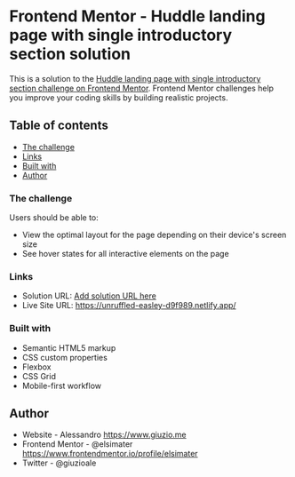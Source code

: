 # Frontend Mentor - Huddle landing page with single introductory section solution

This is a solution to the [Huddle landing page with single introductory section challenge on Frontend Mentor](https://www.frontendmentor.io/challenges/huddle-landing-page-with-a-single-introductory-section-B_2Wvxgi0). Frontend Mentor challenges help you improve your coding skills by building realistic projects.

## Table of contents

- [The challenge](#the-challenge)
- [Links](#links)
- [Built with](#built-with)
- [Author](#author)

### The challenge

Users should be able to:

- View the optimal layout for the page depending on their device's screen size
- See hover states for all interactive elements on the page

### Links

- Solution URL: [Add solution URL here](https://your-solution-url.com)
- Live Site URL: https://unruffled-easley-d9f989.netlify.app/

### Built with

- Semantic HTML5 markup
- CSS custom properties
- Flexbox
- CSS Grid
- Mobile-first workflow

## Author

- Website - Alessandro https://www.giuzio.me
- Frontend Mentor - @elsimater https://www.frontendmentor.io/profile/elsimater
- Twitter - @giuzioale
